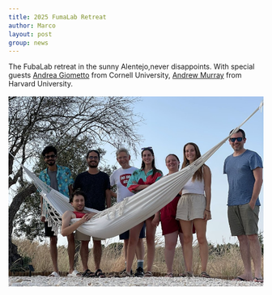 ```yaml
---
title: 2025 FumaLab Retreat
author: Marco
layout: post
group: news
---
```

The FubaLab retreat in the sunny Alentejo,never disappoints. With special guests 
<a href="https://giometto.cee.cornell.edu/" target="_blank">Andrea Giometto</a> from Cornell University, 
<a href="https://murraylab.fas.harvard.edu/" target="_blank">Andrew Murray</a> from Harvard University.
<br>
<br>
<img src="/static/img/labpics/2025retreat.png" alt="2025 FumaLab retreat" width="750">